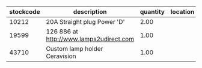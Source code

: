 |stockcode|description|quantity|location|
|---------|-----------|--------|--------|
|10212|20A Straight plug Power 'D'|2.00||
|19599|126 886  at  http://www.lamps2udirect.com|1.00||
|43710|Custom lamp holder Ceravision|1.00||
